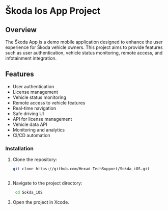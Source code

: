 # Škoda Ios App Project

## Overview
The Škoda App is a demo mobile application designed to enhance the user experience for Škoda vehicle owners. This project aims to provide features such as user authentication, vehicle status monitoring, remote access, and infotainment integration.

## Features
- User authentication
- License management
- Vehicle status monitoring
- Remote access to vehicle features
- Real-time navigation
- Safe driving UI
- API for license management
- Vehicle data API
- Monitoring and analytics
- CI/CD automation


### Installation
1. Clone the repository:
   ```bash
   git clone https://github.com/Hexad-TechSupport/Sokda_iOS.git
   


2. Navigate to the project directory:
   ```bash
    cd Sokda_iOS

3. Open the project in Xcode.
